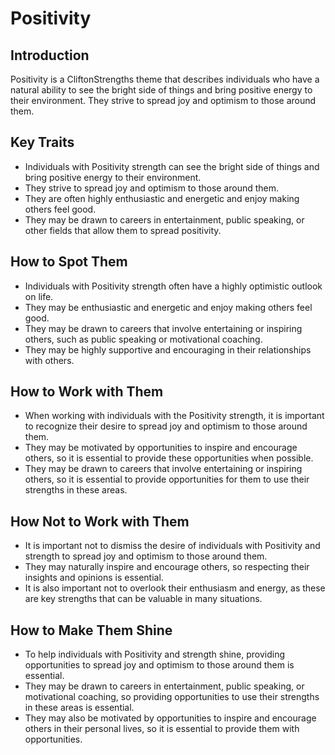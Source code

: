 # Positivity

## Introduction

Positivity is a CliftonStrengths theme that describes individuals who have a natural ability to see the bright side of things and bring positive energy to their environment. They strive to spread joy and optimism to those around them.

## Key Traits

- Individuals with Positivity strength can see the bright side of things and bring positive energy to their environment.
- They strive to spread joy and optimism to those around them.
- They are often highly enthusiastic and energetic and enjoy making others feel good.
- They may be drawn to careers in entertainment, public speaking, or other fields that allow them to spread positivity.

## How to Spot Them

- Individuals with Positivity strength often have a highly optimistic outlook on life.
- They may be enthusiastic and energetic and enjoy making others feel good.
- They may be drawn to careers that involve entertaining or inspiring others, such as public speaking or motivational coaching.
- They may be highly supportive and encouraging in their relationships with others.

## How to Work with Them

- When working with individuals with the Positivity strength, it is important to recognize their desire to spread joy and optimism to those around them.
- They may be motivated by opportunities to inspire and encourage others, so it is essential to provide these opportunities when possible.
- They may be drawn to careers that involve entertaining or inspiring others, so it is essential to provide opportunities for them to use their strengths in these areas.

## How Not to Work with Them

- It is important not to dismiss the desire of individuals with Positivity and strength to spread joy and optimism to those around them.
- They may naturally inspire and encourage others, so respecting their insights and opinions is essential.
- It is also important not to overlook their enthusiasm and energy, as these are key strengths that can be valuable in many situations.

## How to Make Them Shine

- To help individuals with Positivity and strength shine, providing opportunities to spread joy and optimism to those around them is essential.
- They may be drawn to careers in entertainment, public speaking, or motivational coaching, so providing opportunities to use their strengths in these areas is essential.
- They may also be motivated by opportunities to inspire and encourage others in their personal lives, so it is essential to provide them with opportunities.
